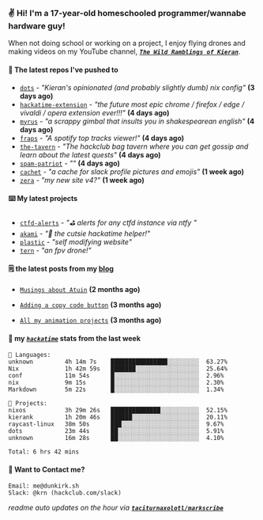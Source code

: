 ### ✌️ Hi! I'm a 17-year-old homeschooled programmer/wannabe hardware guy!

When not doing school or working on a project, I enjoy flying drones and making videos on my YouTube channel, [**_`The Wild Ramblings of Kieran`_**](https://youtube.com/@kieran.rambles).

#### 👷 The latest repos I've pushed to

- [`dots`](https://github.com/taciturnaxolotl/dots) - _"Kieran's opinionated (and probably slightly dumb) nix config"_ **(3 days ago)**
- [`hackatime-extension`](https://github.com/taciturnaxolotl/hackatime-extension) - _"the future most epic chrome / firefox / edge / vivaldi / opera extension ever!!!"_ **(4 days ago)**
- [`myrus`](https://github.com/taciturnaxolotl/myrus) - _"a scrappy gimbal that insults you in shakespearean english"_ **(4 days ago)**
- [`fraps`](https://github.com/taciturnaxolotl/fraps) - _"A spotify top tracks viewer!"_ **(4 days ago)**
- [`the-tavern`](https://github.com/taciturnaxolotl/the-tavern) - _"The hackclub bag tavern where you can get gossip and learn about the latest quests"_ **(4 days ago)**
- [`spam-patriot`](https://github.com/taciturnaxolotl/spam-patriot) - _""_ **(4 days ago)**
- [`cachet`](https://github.com/taciturnaxolotl/cachet) - _"a cache for slack profile pictures and emojis"_ **(1 week ago)**
- [`zera`](https://github.com/taciturnaxolotl/zera) - _"my new site v4?"_ **(1 week ago)**

#### ⌨️ My latest projects

- [`ctfd-alerts`](https://github.com/taciturnaxolotl/ctfd-alerts) - _"⛳ alerts for any ctfd instance via ntfy "_
- [`akami`](https://github.com/taciturnaxolotl/akami) - _"🌷 the cutsie hackatime helper!"_
- [`plastic`](https://github.com/taciturnaxolotl/plastic) - _"self modifying website"_
- [`tern`](https://github.com/taciturnaxolotl/tern) - _"an fpv drone!"_

#### 🗒️ the latest posts from my [blog](https://dunkirk.sh)

- [`Musings about Atuin`](https://dunkirk.sh/blog/atuin/) **(2 months ago)**

- [`Adding a copy code button`](https://dunkirk.sh/blog/adding-a-copy-button/) **(3 months ago)**

- [`All my animation projects`](https://dunkirk.sh/blog/my-animations/) **(3 months ago)**



#### 📡 my [_`hackatime`_](https://waka.hackclub.com) stats from the last week

```text
💾 Languages:
unknown         4h 14m 7s    ████████████████░░░░░░░░░  63.27%
Nix             1h 42m 59s   ███████░░░░░░░░░░░░░░░░░░  25.64%
conf            11m 54s      █░░░░░░░░░░░░░░░░░░░░░░░░  2.96%
nix             9m 15s       █░░░░░░░░░░░░░░░░░░░░░░░░  2.30%
Markdown        5m 22s       █░░░░░░░░░░░░░░░░░░░░░░░░  1.34%

💼 Projects:
nixos           3h 29m 26s   ██████████████░░░░░░░░░░░  52.15%
kierank         1h 20m 46s   ██████░░░░░░░░░░░░░░░░░░░  20.11%
raycast-linux   38m 50s      ███░░░░░░░░░░░░░░░░░░░░░░  9.67%
dots            23m 44s      ██░░░░░░░░░░░░░░░░░░░░░░░  5.91%
unknown         16m 28s      ██░░░░░░░░░░░░░░░░░░░░░░░  4.10%

Total: 6 hrs 42 mins
```

#### 📮 Want to Contact me?

```text
Email: me@dunkirk.sh
Slack: @krn (hackclub.com/slack)
```

_readme auto updates on the hour via [**`taciturnaxolotl/markscribe`**](https://github.com/taciturnaxolotl/markscribe)_
